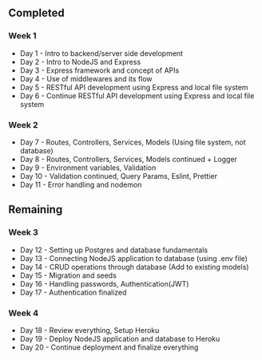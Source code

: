 ## Completed

### Week 1

- Day 1 - Intro to backend/server side development
- Day 2 - Intro to NodeJS and Express
- Day 3 - Express framework and concept of APIs
- Day 4 - Use of middlewares and its flow
- Day 5 - RESTful API development using Express and local file system
- Day 6 - Continue RESTful API development using Express and local file system

### Week 2

- Day 7 - Routes, Controllers, Services, Models (Using file system, not database)
- Day 8 - Routes, Controllers, Services, Models continued + Logger
- Day 9 - Environment variables, Validation
- Day 10 - Validation continued, Query Params, Eslint, Prettier
- Day 11 - Error handling and nodemon

## Remaining

### Week 3

- Day 12 - Setting up Postgres and database fundamentals
- Day 13 - Connecting NodeJS application to database (using .env file)
- Day 14 - CRUD operations through database (Add to existing models)
- Day 15 - Migration and seeds
- Day 16 - Handling passwords, Authentication(JWT)
- Day 17 - Authentication finalized

### Week 4

- Day 18 - Review everything, Setup Heroku
- Day 19 - Deploy NodeJS application and database to Heroku
- Day 20 - Continue deployment and finalize everything
